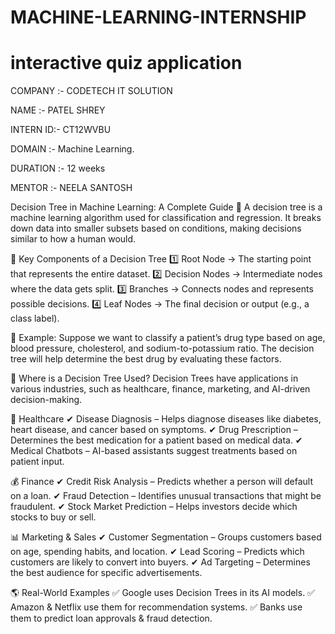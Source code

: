 # MACHINE-LEARNING-INTERNSHIP

# interactive quiz application

COMPANY :- CODETECH IT SOLUTION 

NAME :- PATEL SHREY  

INTERN ID:- CT12WVBU

DOMAIN :- Machine Learning.

DURATION :-  12 weeks

MENTOR :- NEELA SANTOSH

Decision Tree in Machine Learning: A Complete Guide
🚀 A decision tree is a machine learning algorithm used for classification and regression. It breaks down data into smaller subsets based on conditions, making decisions similar to how a human would.

🌳 Key Components of a Decision Tree
1️⃣ Root Node → The starting point that represents the entire dataset.
2️⃣ Decision Nodes → Intermediate nodes where the data gets split.
3️⃣ Branches → Connects nodes and represents possible decisions.
4️⃣ Leaf Nodes → The final decision or output (e.g., a class label).

📌 Example: Suppose we want to classify a patient’s drug type based on age, blood pressure, cholesterol, and sodium-to-potassium ratio. The decision tree will help determine the best drug by evaluating these factors.

📌 Where is a Decision Tree Used?
Decision Trees have applications in various industries, such as healthcare, finance, marketing, and AI-driven decision-making.

🏥 Healthcare
✔ Disease Diagnosis – Helps diagnose diseases like diabetes, heart disease, and cancer based on symptoms.
✔ Drug Prescription – Determines the best medication for a patient based on medical data.
✔ Medical Chatbots – AI-based assistants suggest treatments based on patient input.

💰 Finance
✔ Credit Risk Analysis – Predicts whether a person will default on a loan.
✔ Fraud Detection – Identifies unusual transactions that might be fraudulent.
✔ Stock Market Prediction – Helps investors decide which stocks to buy or sell.

📊 Marketing & Sales
✔ Customer Segmentation – Groups customers based on age, spending habits, and location.
✔ Lead Scoring – Predicts which customers are likely to convert into buyers.
✔ Ad Targeting – Determines the best audience for specific advertisements.

🌎 Real-World Examples
✅ Google uses Decision Trees in its AI models.
✅ Amazon & Netflix use them for recommendation systems.
✅ Banks use them to predict loan approvals & fraud detection.
